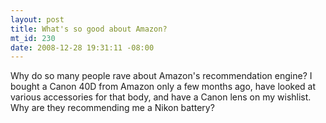 ```yaml
--- 
layout: post
title: What's so good about Amazon?
mt_id: 230
date: 2008-12-28 19:31:11 -08:00
---
```

Why do so many people rave about Amazon's recommendation engine?  I bought a Canon 40D from Amazon only a few months ago, have looked at various accessories for that body, and have a Canon lens on my wishlist.  Why are they recommending me a Nikon battery?
